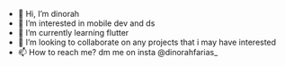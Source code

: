 - 👋 Hi, I’m dinorah
- 👀 I’m interested in mobile dev and ds
- 🌱 I’m currently learning flutter
- 💞️ I’m looking to collaborate on any projects that i may have interested
- 📫 How to reach me? dm me on insta @dinorahfarias_


<!---
dinorahfariasc/dinorahfariasc is a ✨ special ✨ repository because its `README.md` (this file) appears on your GitHub profile.
You can click the Preview link to take a look at your changes.
--->
